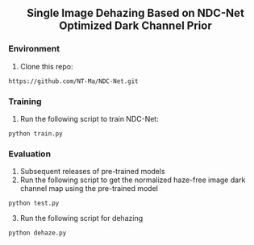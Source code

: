 
<div align="center"> 

<h2> 
Single Image Dehazing Based on NDC-Net Optimized Dark Channel Prior 
</h2>
</div>


### Environment

1. Clone this repo:

```
https://github.com/NT-Ma/NDC-Net.git
```

### Training

1. Run the following script to train NDC-Net:

```
python train.py
```

### Evaluation

1. Subsequent releases of pre-trained models
2. Run the following script to get the normalized haze-free image dark channel map using the pre-trained model
```
python test.py
```
3. Run the following script for dehazing
```
python dehaze.py
```
